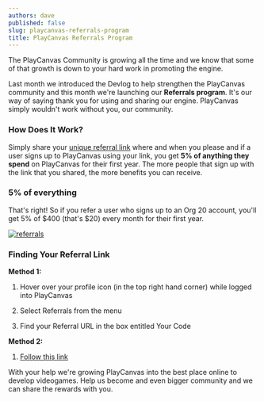 ```yaml
---
authors: dave
published: false
slug: playcanvas-referrals-program
title: PlayCanvas Referrals Program
---
```


The PlayCanvas Community is growing all the time and we know that some of that growth is down to your hard work in promoting the engine.

Last month we introduced the Devlog to help strengthen the PlayCanvas community and this month we're launching our **Referrals program**. It's our way of saying thank you for using and sharing our engine. PlayCanvas simply wouldn't work without you, our community.

<!-- truncate -->

### How Does It Work?

Simply share your [unique referral link](https://playcanvas.com/referrals) where and when you please and if a user signs up to PlayCanvas using your link, you get **5% of anything they spend** on PlayCanvas for their first year. The more people that sign up with the link that you shared, the more benefits you can receive.

### 5% of everything

That's right! So if you refer a user who signs up to an Org 20 account, you'll get 5% of $400 (that's $20) every month for their first year.

[![referrals](/img/referrals.png)](/img/referrals.png)

### Finding Your Referral Link

**Method 1:**

1. Hover over your profile icon (in the top right hand corner) while logged into PlayCanvas

2. Select Referrals from the menu

3. Find your Referral URL in the box entitled Your Code

**Method 2:**

1. [Follow this link](https://playcanvas.com/referrals)

With your help we're growing PlayCanvas into the best place online to develop videogames. Help us become and even bigger community and we can share the rewards with you.
